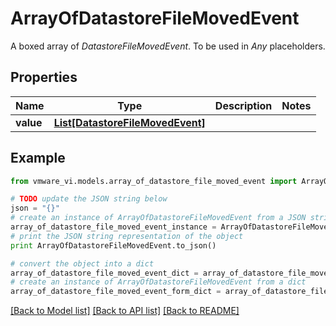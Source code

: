 # ArrayOfDatastoreFileMovedEvent

A boxed array of *DatastoreFileMovedEvent*. To be used in *Any* placeholders. 

## Properties
Name | Type | Description | Notes
------------ | ------------- | ------------- | -------------
**value** | [**List[DatastoreFileMovedEvent]**](DatastoreFileMovedEvent.md) |  | 

## Example

```python
from vmware_vi.models.array_of_datastore_file_moved_event import ArrayOfDatastoreFileMovedEvent

# TODO update the JSON string below
json = "{}"
# create an instance of ArrayOfDatastoreFileMovedEvent from a JSON string
array_of_datastore_file_moved_event_instance = ArrayOfDatastoreFileMovedEvent.from_json(json)
# print the JSON string representation of the object
print ArrayOfDatastoreFileMovedEvent.to_json()

# convert the object into a dict
array_of_datastore_file_moved_event_dict = array_of_datastore_file_moved_event_instance.to_dict()
# create an instance of ArrayOfDatastoreFileMovedEvent from a dict
array_of_datastore_file_moved_event_form_dict = array_of_datastore_file_moved_event.from_dict(array_of_datastore_file_moved_event_dict)
```
[[Back to Model list]](../README.md#documentation-for-models) [[Back to API list]](../README.md#documentation-for-api-endpoints) [[Back to README]](../README.md)


